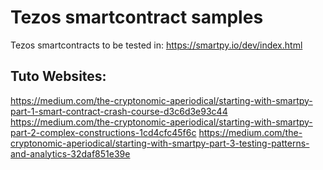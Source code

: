 # Tezos smartcontract samples
Tezos smartcontracts to be tested in:
https://smartpy.io/dev/index.html

## Tuto Websites:
https://medium.com/the-cryptonomic-aperiodical/starting-with-smartpy-part-1-smart-contract-crash-course-d3c6d3e93c44
https://medium.com/the-cryptonomic-aperiodical/starting-with-smartpy-part-2-complex-constructions-1cd4cfc45f6c
https://medium.com/the-cryptonomic-aperiodical/starting-with-smartpy-part-3-testing-patterns-and-analytics-32daf851e39e